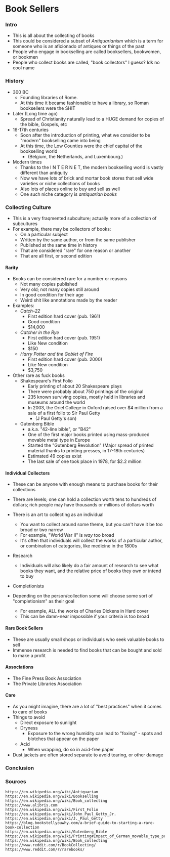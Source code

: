 Book Sellers
===
### Intro
- This is all about the collecting of books
- This could be considered a subset of _Antiquarianism_ which is a term for someone who is an aficionado of antiques or things of the past
- People who engage in bookselling are called booksellers, bookwomen, or bookmen
- People who collect books are called, "book collectors" I guess? Idk no cool name


### History
- 300 BC 
  - Founding libraries of Rome.
  - At this time it became fashionable to have a library, so Roman booksellers were the SHIT
- Later (Long time ago)
  - Spread of Christianity naturally lead to a HUGE demand for copies of the bible, Gospels, etc
- 16-17th centuries
  - Soon after the introduction of printing, what we consider to be "modern" bookselling came into being
  - At this time, the Low Counties were the chief capital of the bookselling world 
    - (Belgium, the Netherlands, and Luxembourg.)
- Modern times
  - Thanks to the I N T E R N E T, the modern bookselling world is vastly different than antiquity
  - Now we have lots of brick and mortar book stores that sell wide varieties or niche collections of books
  - Also lots of places online to buy and sell as well
  - One such niche category is _antiquarian books_

### Collecting Culture
- This is a very fraqmented subculture; actually more of a collection of subcultures
- For example, there may be collectors of books:
  - On a particular subject
  - Written by the same author, or from the same publisher
  - Published at the same time in history
  - That are considered "rare" for one reason or another
  - That are all first, or second edition

#### Rarity
- Books can be considered rare for a number or reasons
  - Not many copies published
  - Very old; not many copies still around
  - In good condition for their age
  - Weird shit like annotations made by the reader
- Examples:
  - _Catch-22_
    - First edition hard cover (pub. 1961)
    - Good condition
    - $14,000
  - _Catcher in the Rye_
    - First edition hard cover (pub. 1951)
    - Like New condition
    - $150
  - _Harry Potter and the Goblet of Fire_
    - First edition hard cover (pub. 2000)
    - Like New condition 
    - $3,750
- Other rare as fuck books
  - Shakespeare's First Folio
    - Early printing of about 20 Shakespeare plays
    - There were probably about 750 printings of the original
    - 235 known surviving copies, mostly held in libraries and museums around the world
    - In 2003, the Oriel College in Oxford raised over $4 million from a sale of a first folio to Sir Paul Getty
      - (J Paul Getty's son)
  - Gutenberg Bible
    - a.k.a. "42-line bible", or "B42"
    - One of the first major books printed using mass-produced movable metal type in Europe
    - Started the "Gutenberg Revolution" (Major spread of printed material thanks to printing presses, in 17-18th centuries)
    - Estimated 49 copies exist
    - The last sale of one took place in 1978, for $2.2 million

#### Individual Collectors
- These can be anyone with enough means to purchase books for their collections
- There are levels; one can hold a collection worth tens to hundreds of dollars; rich people may have thousands or millions of dollars worth
- There is an art to collecting as an individual
  - You want to collect around some theme, but you can't have it be too broad or two narrow
  - For example, "World War II" is _way_ too broad
  - It's often that individuals will collect the works of a particular author, or combination of categories, like medicine in the 1800s

- Research 
  - Individuals will also likely do a fair amount of research to see what books they want, and the relative price of books they own or intend to buy

- Completionists
 - Depending on the person/collection some will choose some sort of "completionism" as their goal
   - For example, ALL the works of Charles Dickens in Hard cover
   - This can be damn-near impossible if your criteria is too broad

#### Rare Book Sellers
- These are usually small shops or individuals who seek valuable books to sell
- Immense research is needed to find books that can be bought and sold to make a profit

#### Associations
- The Fine Press Book Association
- The Private Libraries Association

#### Care
- As you might imagine, there are a lot of "best practices" when it comes to care of books
- Things to avoid
  - Direct exposure to sunlight
  - Dryness
    - Exposure to the wrong humidity can lead to "foxing" - spots and blotches that appear on the paper
  - Acid
    - When wrapping, do so in acid-free paper
- Dust jackets are often stored separate to avoid tearing, or other damage




### Conclusion

### Sources
```
https://en.wikipedia.org/wiki/Antiquarian
https://en.wikipedia.org/wiki/Bookselling
https://en.wikipedia.org/wiki/Book_collecting
https://www.alibris.com
https://en.wikipedia.org/wiki/First_Folio
https://en.wikipedia.org/wiki/John_Paul_Getty_Jr.
https://en.wikipedia.org/wiki/J._Paul_Getty
https://blog.bookstellyouwhy.com/a-brief-guide-to-starting-a-rare-book-collection
https://en.wikipedia.org/wiki/Gutenberg_Bible
https://en.wikipedia.org/wiki/Printing#Impact_of_German_movable_type_printing_press
https://en.wikipedia.org/wiki/Book_collecting
https://www.reddit.com/r/BookCollecting/
https://www.reddit.com/r/rarebooks/
```
